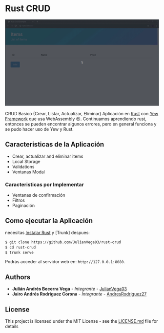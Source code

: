 # Rust CRUD

![Screenshot](screenshot.gif)

CRUD Basico (Crear, Listar, Actualizar, Eliminar) Aplicación en [Rust] con [Yew Framework] que usa WebAssembly :heart_eyes:.
Continuamos aprendiendo rust, entonces se pueden encontrar algunos errores, pero en general funciona y se pudo hacer uso de Yew y Rust.

[Rust]: https://www.rust-lang.org
[Yew Framework]: https://github.com/yewstack/yew

## Caracteristicas de la Aplicación

* Crear, actualizar and eliminar items
* Local Storage
* Validations
* Ventanas Modal

### Caracteristicas por Implementar

* Ventanas de confirmación
* Filtros
* Paginación

## Como ejecutar la Aplicación

necesitas [Instalar Rust] y [Trunk] despues:

```bash
$ git clone https://github.com/JulianVega03/rust-crud
$ cd rust-crud
$ trunk serve
```

Podrás acceder al servidor web en: `http://127.0.0.1:8080`.

[Instalar Rust]: https://www.rust-lang.org/tools/install
[Instalar Trunk]: https://github.com/thedodd/trunk

## Authors

* **Julián Andrés Becerra Vega** - *Integrante* - [JulianVega03](https://github.com/JulianVega03/)
* **Jairo Andrés Rodriguez Corona** - *Integrante* - [AndresRodriguez27](https://github.com/AndresRodriguez27/)

## License

This project is licensed under the MIT License - see the [LICENSE.md](LICENSE.md) file for details
